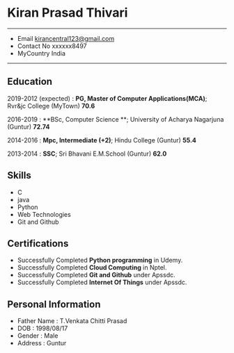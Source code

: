 Kiran Prasad Thivari
============

-------------------     ----------------------------
- Email                      kirancentral123@gmail.com
- Contact No                 xxxxxx8497
- MyCountry                  India
-------------------     ----------------------------

Education
---------

2019-2012 (expected)
:   **PG, Master of Computer Applications(MCA)**; Rvr&jc College (MyTown)
            **70.6**

    

2016-2019
:   **BSc, Computer Science **; University of Acharya Nagarjuna (Guntur)
            **72.74**
   
 2014-2016
:   **Mpc, Intermediate (+2)**; Hindu College (Guntur)
             **55.4**
                
                
 2013-2014
:   **SSC**; Sri Bhavani E.M.School (Guntur)
              **62.0**
               
               




Skills
--------------------
- C
- java 
- Python
- Web Technologies
- Git and Github


Certifications
------------------
- Successfully Completed **Python programming** in Udemy.
- Successfully Completed **Cloud Computing** in Nptel.
- Successfully Completed **Git and Github** under Apssdc.
- Successfully Completed **Internet Of Things** under Apssdc.

Personal Information
------------------------
 - Father Name : T.Venkata Chitti Prasad
 - DOB         : 1998/08/17
 - Gender      : Male
 - Address     : Guntur


